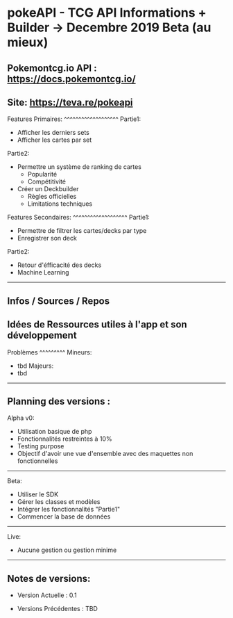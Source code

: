 # pokeAPI - TCG API Informations + Builder -> Decembre 2019 Beta (au mieux)

Pokemontcg.io API :
https://docs.pokemontcg.io/
------------------------------------------------------------------------------------------------------------------------------
Site:
https://teva.re/pokeapi
------------------------------------------------------------------------------------------------------------------------------
Features Primaires:
^^^^^^^^^^^^^^^^^^^
Partie1:
- Afficher les derniers sets
- Afficher les cartes par set

Partie2:
- Permettre un système de ranking de cartes
  - Popularité
  - Compétitivité
- Créer un Deckbuilder
  - Règles officielles
  - Limitations techniques

Features Secondaires:
^^^^^^^^^^^^^^^^^^^
Partie1:
- Permettre de filtrer les cartes/decks par type
- Enregistrer son deck

Partie2:
- Retour d'éfficacité des decks
- Machine Learning
------------------------------------------------------------------------------------------------------------------------------
Infos / Sources / Repos
------------------------------------------------------------------------------------------------------------------------------
Idées de Ressources utiles à l'app et son développement
------------------------------------------------------------------------------------------------------------------------------

Problèmes
^^^^^^^^^
Mineurs:
- tbd
Majeurs:
- tbd

------------------------------------------------------------------------------------------------------------------------------

Planning des versions :
-----------------------
Alpha v0:
- Utilisation basique de php
- Fonctionnalités restreintes à 10% 
- Testing purpose
- Objectif d'avoir une vue d'ensemble avec des maquettes non fonctionnelles
-----------------------
Beta:
- Utiliser le SDK
- Gérer les classes et modèles
- Intégrer les fonctionnalités "Partie1"
- Commencer la base de données
-----------------------
Live:
- Aucune gestion ou gestion minime
------------------------------------------------------------------------------------------------------------------------------

Notes de versions:
------------------

- Version Actuelle : 0.1

- Versions Précédentes : TBD
